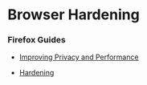 # Browser Hardening

### Firefox Guides

-   [Improving Privacy and Performance](https://github.com/prirai/firefox-config)

-   [Hardening](https://web.archive.org/web/20220720221907/https://chrisx.xyz/blog/yet-another-firefox-hardening-guide/)
